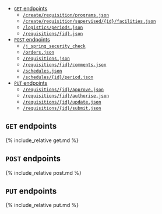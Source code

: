 - [`GET` endpoints](#get-endpoints)
  - [`/create/requisition/programs.json`](#get-programs)
  - [`/create/requisition/supervised/{id}/facilities.json`](#get-facilities)
  - [`/logistics/periods.json`](#get-requisitions-facility)
  - [`/requisitions/{id}.json`](#get-requisitions)
- [`POST` endpoints](#post-endpoints)
  - [`/j_spring_security_check`](#post-j-spring)
  - [`/orders.json`](#post-orders)
  - [`/requisitions.json`](#post-requisitions)
  - [`/requisitions/{id}/comments.json`](#post-comments)
  - [`/schedules.json`](#post-schedules)
  - [`/schedules/{id}/period.json`](#post-periods)
- [`PUT` endpoints](#put-endpoints)
  - [`/requisitions/{id}/approve.json`](#put-approve)
  - [`/requisitions/{id}/authorise.json`](#put-authorise)
  - [`/requisitions/{id}/update.json`](#put-update)
  - [`/requisitions/{id}/submit.json`](#put-submit)

<div id='get-endpoints'/>

## `GET` endpoints

{% include_relative get.md %}

<div id='post-endpoints'/>

## `POST` endpoints

{% include_relative post.md %}

<div id='put-endpoints'/>

## `PUT` endpoints

{% include_relative put.md %}
